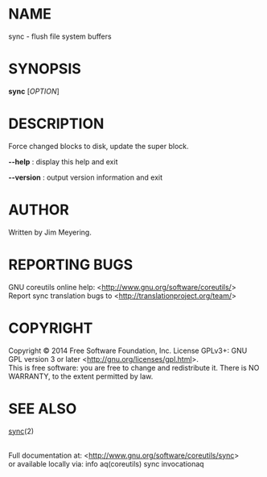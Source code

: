 NAME
====

sync - flush file system buffers

SYNOPSIS
========

**sync** [*OPTION*]

DESCRIPTION
===========

Force changed blocks to disk, update the super block.

**--help**
:   display this help and exit

**--version**
:   output version information and exit

AUTHOR
======

Written by Jim Meyering.

REPORTING BUGS
==============

GNU coreutils online help: \<<http://www.gnu.org/software/coreutils/>\>\
 Report sync translation bugs to \<<http://translationproject.org/team/>\>

COPYRIGHT
=========

Copyright © 2014 Free Software Foundation, Inc. License GPLv3+: GNU GPL version 3 or later \<<http://gnu.org/licenses/gpl.html>\>.\
 This is free software: you are free to change and redistribute it. There is NO WARRANTY, to the extent permitted by law.

SEE ALSO
========

[sync](http://localhost/cgi-bin/man/man2html?2+sync)(2)

\
 Full documentation at: \<<http://www.gnu.org/software/coreutils/sync>\>\
 or available locally via: info aq(coreutils) sync invocationaq
